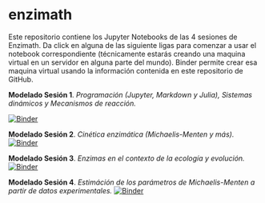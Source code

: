 # enzimath

Este repositorio contiene los Jupyter Notebooks de las 4 sesiones de Enzimath. Da click en alguna de las siguiente ligas para comenzar a usar el notebook correspondiente (técnicamente estarás creando una maquina virtual en un servidor en alguna parte del mundo). Binder permite crear esa maquina virtual usando la información contenida en este repositorio de GitHub.

**Modelado Sesión 1**. *Programación (Jupyter, Markdown y Julia), Sistemas dinámicos y Mecanismos de reacción.*

[![Binder](https://mybinder.org/badge_logo.svg)](https://mybinder.org/v2/gh/romanzapien/enzimath/HEAD?urlpath=modelado_sesion_1.ipynb)

**Modelado Sesión 2**. *Cinética enzimática (Michaelis-Menten y más).* 
[![Binder](https://mybinder.org/badge_logo.svg)](https://mybinder.org/v2/gh/romanzapien/enzimath/HEAD?urlpath=modelado_sesion_2.ipynb)

**Modelado Sesión 3**. *Enzimas en el contexto de la ecología y evolución.*
[![Binder](https://mybinder.org/badge_logo.svg)](https://mybinder.org/v2/gh/romanzapien/enzimath/HEAD?urlpath=modelado_sesion_3.ipynb)

**Modelado Sesión 4**. *Estimáción de los parámetros de Michaelis-Menten a partir de datos experimentales.*
[![Binder](https://mybinder.org/badge_logo.svg)](https://mybinder.org/v2/gh/romanzapien/enzimath/HEAD?urlpath=modelado_sesion_4.ipynb)
